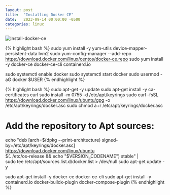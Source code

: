 ```yaml
---
layout: post
title:  "Installing Docker CE"
date:   2023-09-14 00:00:00 -0500
categories: linux
---
```


![install-docker-ce](/img/install-docker-ce.jpg)

{% highlight bash %}
sudo yum install -y yum-utils device-mapper-persistent-data lvm2
sudo yum-config-manager --add-repo https://download.docker.com/linux/centos/docker-ce.repo
sudo yum install -y docker-ce docker-ce-cli containerd.io

sudo systemctl enable docker
sudo systemctl start docker
sudo usermod -aG docker $USER
{% endhighlight %}

{% highlight bash %}
sudo apt-get -y update
sudo apt-get install -y ca-certificates curl
sudo install -m 0755 -d /etc/apt/keyrings
sudo curl -fsSL https://download.docker.com/linux/ubuntu/gpg -o /etc/apt/keyrings/docker.asc
sudo chmod a+r /etc/apt/keyrings/docker.asc

# Add the repository to Apt sources:
echo "deb [arch=$(dpkg --print-architecture) signed-by=/etc/apt/keyrings/docker.asc] https://download.docker.com/linux/ubuntu \
$(. /etc/os-release && echo "$VERSION_CODENAME") stable" | \
sudo tee /etc/apt/sources.list.d/docker.list > /dev/null
sudo apt-get update -y

sudo apt-get install -y docker-ce docker-ce-cli
sudo apt-get install -y containerd.io docker-buildx-plugin docker-compose-plugin
{% endhighlight %}
